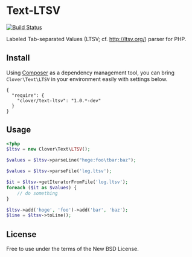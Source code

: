 # Text-LTSV

[![Build Status](https://travis-ci.org/hiroy/clover-text-ltsv.png?branch=master)](https://travis-ci.org/hiroy/clover-text-ltsv)

Labeled Tab-separated Values (LTSV; cf. http://ltsv.org/) parser for PHP.

## Install

Using [Composer](http://getcomposer.org/) as a dependency management tool, you can bring `Clover\Text\LTSV` in your environment easily with settings below.

```
{
  "require": {
    "clover/text-ltsv": "1.0.*-dev"
  }
}
```

## Usage

```php
<?php
$ltsv = new Clover\Text\LTSV();

$values = $ltsv->parseLine("hoge:foo\tbar:baz");

$values = $ltsv->parseFile('log.ltsv');

$it = $ltsv->getIteratorFromFile('log.ltsv');
foreach ($it as $values) {
    // do something
}

$ltsv->add('hoge', 'foo')->add('bar', 'baz');
$line = $ltsv->toLine();
```

## License

Free to use under the terms of the New BSD License.
